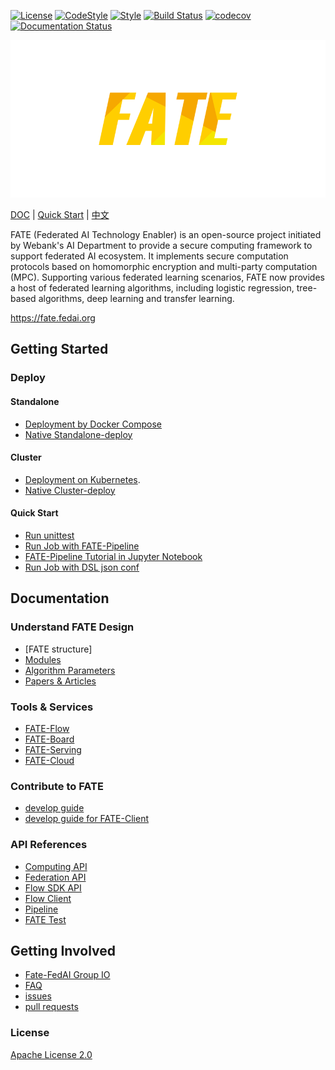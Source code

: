 [![License](https://img.shields.io/badge/License-Apache%202.0-blue.svg)](https://opensource.org/licenses/Apache-2.0) [![CodeStyle](https://img.shields.io/badge/Check%20Style-Google-brightgreen)](https://checkstyle.sourceforge.io/google_style.html) [![Style](https://img.shields.io/badge/Check%20Style-Black-black)](https://checkstyle.sourceforge.io/google_style.html) [![Build Status](https://travis-ci.org/FederatedAI/FATE.svg?branch=master)](https://travis-ci.org/FederatedAI/FATE)
[![codecov](https://codecov.io/gh/FederatedAI/FATE/branch/master/graph/badge.svg)](https://codecov.io/gh/FederatedAI/FATE)
[![Documentation Status](https://readthedocs.org/projects/fate/badge/?version=latest)](https://fate.readthedocs.io/en/latest/?badge=latest)

<div align="center">
  <img src="./doc/images/FATE_logo.png">
</div>

[DOC](./doc) | [Quick Start](doc/tutorial/pipeline/pipeline_guide.rst) | [中文](./README_zh.md)

FATE (Federated AI Technology Enabler) is an open-source project initiated by Webank's AI Department to provide a secure computing framework to support federated AI ecosystem. 
It implements secure computation protocols based on homomorphic encryption and multi-party computation (MPC). 
Supporting various federated learning scenarios, FATE now provides a host of federated learning algorithms, including logistic regression, 
tree-based algorithms, deep learning and transfer learning.

<https://fate.fedai.org>


## Getting Started

### Deploy

#### Standalone
- [Deployment by Docker Compose](https://github.com/FederatedAI/KubeFATE/tree/master/docker-deploy)
- [Native Standalone-deploy](../deploy/standalone-deploy/)

#### Cluster
- [Deployment on Kubernetes](https://github.com/FederatedAI/KubeFATE/blob/master/k8s-deploy).
- [Native Cluster-deploy](../deploy/cluster-deploy)

#### Quick Start
- [Run unittest](./python/federatedml/test/)
- [Run Job with FATE-Pipeline](./doc/tutorial/pipeline/fate_client_pipeline_tutotial.rst)
- [FATE-Pipeline Tutorial in Jupyter Notebook](./doc/tutorial/pipeline/pipeline_tutorial_0.ipynb)
- [Run Job with DSL json conf](./doc/tutorial/dsl_conf/dsl_conf_v2_setting_guide.rst)

## Documentation 

### Understand FATE Design 

- [FATE structure]
- [Modules](./doc/api/federatedml/federatedml_module.rst)
- [Algorithm Parameters](./python/federatedml/param)
- [Papers & Articles](./doc/resources)

### Tools & Services

- [FATE-Flow](https://github.com/FederatedAI/FATE-Flow)
- [FATE-Board](https://github.com/FederatedAI/FATE-Board)
- [FATE-Serving](https://github.com/FederatedAI/FATE-Serving)
- [FATE-Cloud](https://github.com/FederatedAI/FATE-Cloud)

### Contribute to FATE

- [develop guide](./doc/community/develop_guide.rst)
- [develop guide for FATE-Client](./doc/community/fate_client_develop_guide.rst)

### API References

- [Computing API](https://fate.readthedocs.io/en/latest/_build_temp/doc/api/computing.html)
- [Federation API](https://fate.readthedocs.io/en/latest/_build_temp/doc/api/federation.html)
- [Flow SDK API](./doc/api/flow_sdk.rst)
- [Flow Client](./doc/api/flow_client.rst)
- [Pipeline](./doc/api/pipeline.rst)
- [FATE Test](./doc/api/fate_test.rst)

## Getting Involved

- [Fate-FedAI Group IO](https://groups.io/g/Fate-FedAI)
- [FAQ](https://github.com/FederatedAI/FATE/wiki)
- [issues](https://github.com/FederatedAI/FATE/issues)
- [pull requests](https://github.com/FederatedAI/FATE/pulls)


### License
[Apache License 2.0](LICENSE)

